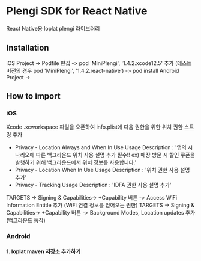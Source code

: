 # Plengi SDK for React Native
React Native용 loplat plengi 라이브러리

## Installation
iOS Project -> Podfile 편집 -> pod 'MiniPlengi', '1.4.2.xcode12.5' 추가 (테스트 버전의 경우 pod 'MiniPlengi', '1.4.2.react-native') -> pod install
Android Project -> 

## How to import

### iOS
Xcode .xcworkspace 파일을 오픈하여 info.plist에 다음 권한을 위한 위치 권한 스트링 추가
 - Privacy - Location Always and When In Use Usage Description : '앱의 시나리오에 따른 백그라운드 위치 사용 설명 추가 필수!! ex) 매장 방문 시 할인 쿠폰을 발행하기 위해 백그라운드에서 위치 정보를 사용합니다.'
 - Privacy - Location When In Use Usage Description : '위치 권한 사용 설명 추가'
 - Privacy - Tracking Usage Description : 'IDFA 권한 사용 설명 추가'

TARGETS -> Signing & Capabilities-> +Capability 버튼 -> Access WiFi Information Entitle 추가 (WiFi 연결 정보를 얻어오는 권한)
TARGETS -> Signing & Capabilities-> +Capability 버튼 -> Background Modes, Location updates 추가 (백그라운드 동작)

### Android

#### 1. loplat maven 저장소 추가하기

